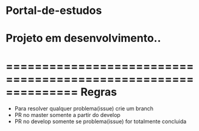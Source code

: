 Portal-de-estudos
===
Projeto em desenvolvimento..
===
==============================================================
Regras
==

* Para resolver qualquer problema(issue) crie um branch
* PR no master somente a partir do develop
* PR no develop somente se problema(issue) for totalmente concluida
